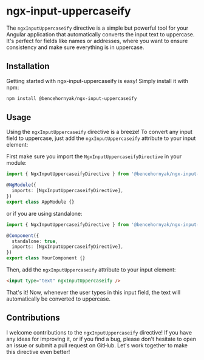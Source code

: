 # ngx-input-uppercaseify

The `ngxInputUppercaseify` directive is a simple but powerful tool for your Angular application that automatically converts the input text to uppercase. It's perfect for fields like names or addresses, where you want to ensure consistency and make sure everything is in uppercase.

## Installation

Getting started with ngx-input-uppercaseify is easy! Simply install it with npm:

```bash
npm install @bencehornyak/ngx-input-uppercaseify
```

## Usage

Using the `ngxInputUppercaseify` directive is a breeze! To convert any input field to uppercase, just add the `ngxInputUppercaseify` attribute to your input element:

First make sure you import the `NgxInputUppercaseifyDirective` in your module:

```typescript
import { NgxInputUppercaseifyDirective } from '@bencehornyak/ngx-input-uppercaseify';

@NgModule({
  imports: [NgxInputUppercaseifyDirective],
})
export class AppModule {}
```

or if you are using standalone:

```typescript
import { NgxInputUppercaseifyDirective } from '@bencehornyak/ngx-input-uppercaseify';

@Component({
  standalone: true,
  imports: [NgxInputUppercaseifyDirective],
})
export class YourComponent {}
```

Then, add the `ngxInputUppercaseify` attribute to your input element:

```html
<input type="text" ngxInputUppercaseify />
```

That's it! Now, whenever the user types in this input field, the text will automatically be converted to uppercase.

## Contributions

I welcome contributions to the `ngxInputUppercaseify` directive! If you have any ideas for improving it, or if you find a bug, please don't hesitate to open an issue or submit a pull request on GitHub. Let's work together to make this directive even better!
